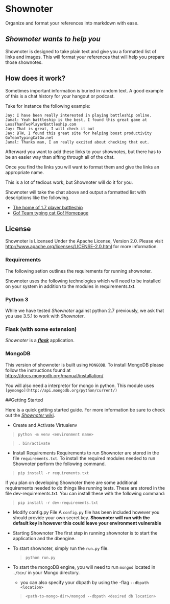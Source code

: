 # Shownoter
Organize and format your references into markdown with ease.

## *Shownoter wants to help you*

Shownoter is designed to take plain text and give you a formatted list of links and images. This will format your references that will help you prepare those shownotes.

## How does it work?

Sometimes important information is buried in random text.  A good example of this is a chat history for your hangout or podcast.

Take for instance the following example:

```
Jay: I have been really interested in playing battleship online.
Jamal: Yeah battleship is the best, I found this great game at LessThanTwoPlayerBattleship.com
Jay: That is great, I will check it out
Jay: BTW, I found this great site for helping boost productivity GoTeamTypingCatGo.net
Jamal: Thanks man, I am really excited about checking that out.

```

Afterward you want to add these links to your shownotes, but there has to be an easier way than sifting through all of the chat.

Once you find the links you will want to format them and give the links an appropriate name.

This is a lot of tedious work, but Shownoter will do it for you.

Shownoter will take the chat above and output a formatted list with descriptions like the following.

* [The home of 1.7 player battleship](LessThanTwoPlayerBattleship.com)
* [Go! Team typing cat Go! Homepage](GoTeamTypingCatGo.net)

## License
Shownoter is Licensed Under the Apache License, Version 2.0.
Please visit http://www.apache.org/licenses/LICENSE-2.0.html for more information.

### Requirements

The following setion outlines the requirements for running shownoter.

Shownoter uses the following technologies which will need to be installed on your system in addition to the modules in requirements.txt.

### Python 3 
While we have tested *Shownoter* against python 2.7 previously, we ask that you use 3.5.1 to work with *Shownoter*.

### Flask (with some extension)
*Shownoter* is a [***flask***](http://flask.pocoo.org) application.

### MongoDB
This version of shownoter is built using `MONGODB`.
To install MongoDB please follow the instructions found at https://docs.mongodb.org/manual/installation/

You will also need a interpretor for mongo in python. This module uses `[pymongo](http://api.mongodb.org/python/current/)`


##Getting Started

Here is a quick getting started guide. For more information be sure to check out the [*Shownoter* wiki](https://github.com/kjaymiller/shownoter/wiki). 

* Create and Activate Virtualenv 
> `python -m venv <environment name>`

> `. bin/activate`

* Install Requirements
Requirements to run Shownoter are stored in the file `requirements.txt`.  To install the required modules needed to run Shownoter perform the following command.

> ```pip install -r requirements.txt```

If you plan on developing Shownoter there are some additional requirements needed to do things like running tests.  These are stored in the file dev-requirements.txt.  You can install these with the following command:

> ```pip install -r dev-requirements.txt```

* Modify config.py File
A `config.py` file has been included however you should provide your own secret key. 
**Shownoter will run with the default key in however this could leave your environment vulnerable**

* Starting Shownoter
The first step in running shownoter is to start the application and the dbengine. 

- To start shownoter, simply run the `run.py` file.
  >  `python run.py`

- To start the mongoDB engine, you will need to run `mongod` located in `./bin/` in your Mongo directory.
    - you can also specify your dbpath by using the -flag `--dbpath <location>`
    > `<path-to-mongo-dir>/mongod --dbpath <desired db location>`
